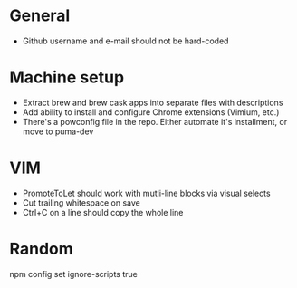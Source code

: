 # General
- Github username and e-mail should not be hard-coded

# Machine setup
- Extract brew and brew cask apps into separate files with descriptions
- Add ability to install and configure Chrome extensions (Vimium, etc.)
- There's a powconfig file in the repo. Either automate it's installment, or
  move to puma-dev

# VIM
- PromoteToLet should work with mutli-line blocks via visual selects
- Cut trailing whitespace on save
- Ctrl+C on a line should copy the whole line

# Random
npm config set ignore-scripts true


